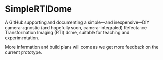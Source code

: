 # SimpleRTIDome

A GitHub supporting and documenting a simple—and inexpensive—DIY camera-agnostic (and hopefully soon, camera-integrated) Refectance Transformation Imaging (RTI) dome, suitable for teaching and experimentation.

More information and build plans will come as we get more feedback on the current prototype.